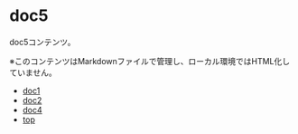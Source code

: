 doc5
=======

doc5コンテンツ。

※このコンテンツはMarkdownファイルで管理し、ローカル環境ではHTML化していません。

* [doc1](doc1)
* [doc2](sub/doc2)
* [doc4](doc4)
* [top](top)
